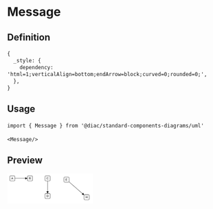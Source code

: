 # Message

## Definition

```
{
  _style: { 
    dependency: 'html=1;verticalAlign=bottom;endArrow=block;curved=0;rounded=0;',
  },
}
```

## Usage

```
import { Message } from '@diac/standard-components-diagrams/uml'

<Message/>
```

## Preview

<img src="./message.png" width="200"/>

